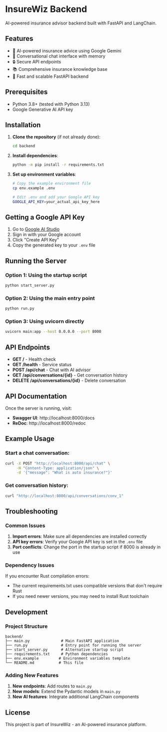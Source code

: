 # InsureWiz Backend

AI-powered insurance advisor backend built with FastAPI and LangChain.

## Features

- 🤖 AI-powered insurance advice using Google Gemini
- 💬 Conversational chat interface with memory
- 🔒 Secure API endpoints
- 📚 Comprehensive insurance knowledge base
- 🚀 Fast and scalable FastAPI backend

## Prerequisites

- Python 3.8+ (tested with Python 3.13)
- Google Generative AI API key

## Installation

1. **Clone the repository** (if not already done):
   ```bash
   cd backend
   ```

2. **Install dependencies**:
   ```bash
   python -m pip install -r requirements.txt
   ```

3. **Set up environment variables**:
   ```bash
   # Copy the example environment file
   cp env.example .env
   
   # Edit .env and add your Google API key
   GOOGLE_API_KEY=your_actual_api_key_here
   ```

## Getting a Google API Key

1. Go to [Google AI Studio](https://makersuite.google.com/app/apikey)
2. Sign in with your Google account
3. Click "Create API Key"
4. Copy the generated key to your `.env` file

## Running the Server

### Option 1: Using the startup script
```bash
python start_server.py
```

### Option 2: Using the main entry point
```bash
python run.py
```

### Option 3: Using uvicorn directly
```bash
uvicorn main:app --host 0.0.0.0 --port 8000
```

## API Endpoints

- **GET /** - Health check
- **GET /health** - Service status
- **POST /api/chat** - Chat with AI advisor
- **GET /api/conversations/{id}** - Get conversation history
- **DELETE /api/conversations/{id}** - Delete conversation

## API Documentation

Once the server is running, visit:
- **Swagger UI**: http://localhost:8000/docs
- **ReDoc**: http://localhost:8000/redoc

## Example Usage

### Start a chat conversation:
```bash
curl -X POST "http://localhost:8000/api/chat" \
     -H "Content-Type: application/json" \
     -d '{"message": "What is auto insurance?"}'
```

### Get conversation history:
```bash
curl "http://localhost:8000/api/conversations/conv_1"
```

## Troubleshooting

### Common Issues

1. **Import errors**: Make sure all dependencies are installed correctly
2. **API key errors**: Verify your Google API key is set in the `.env` file
3. **Port conflicts**: Change the port in the startup script if 8000 is already in use

### Dependency Issues

If you encounter Rust compilation errors:
- The current requirements.txt uses compatible versions that don't require Rust
- If you need newer versions, you may need to install Rust toolchain

## Development

### Project Structure
```
backend/
├── main.py              # Main FastAPI application
├── run.py               # Entry point for running the server
├── start_server.py      # Alternative startup script
├── requirements.txt     # Python dependencies
├── env.example         # Environment variables template
└── README.md           # This file
```

### Adding New Features

1. **New endpoints**: Add routes to `main.py`
2. **New models**: Extend the Pydantic models in `main.py`
3. **New AI features**: Integrate additional LangChain components

## License

This project is part of InsureWiz - an AI-powered insurance platform.
